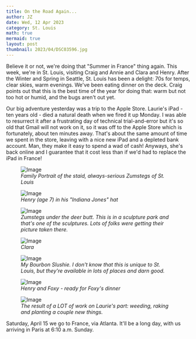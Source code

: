 ```yaml
---
title: On the Road Again...
author: JZ
date: Wed, 12 Apr 2023
category: St. Louis
math: true
mermaid: true
layout: post
thumbnail: 2023/04/DSC03596.jpg
---
```

Believe it or not, we're doing that "Summer in France" thing again. This week, we're in St. Louis, visiting Craig and Annie and Clara and Henry. After the Winter and Spring in Seattle, St. Louis has been a delight: 70s for temps, clear skies, warm evenings. We've been eating dinner on the deck. Craig points out that this is the best time of the year for doing that: warm but not too hot or humid, and the bugs aren't out yet. 

Our big adventure yesterday was a trip to the Apple Store. Laurie's iPad - ten years old - died a natural death when we fired it up Monday. I was able to resurrect it after a frustrating day of technical trial-and-error but it's so old that Gmail will not work on it, so it was off to the Apple Store which is fortunately, about ten minutes away. That's about the same amount of time we spent in the store, leaving with a nice new iPad and a depleted bank account. Man, they make it easy to spend a wad of cash! Anyways, she's back online and I guarantee that it cost less than if we'd had to replace the iPad in France!
<figure class = "landscape" >
	<img src="{{ "2023/04/DSC03596.jpg" | prepend: site.imageurl | prepend: site.baseurl  }}" alt="Image" />
	<figcaption><em>Family Portrait of the staid, always-serious Zumstegs of St. Louis</em></figcaption>
</figure>
<figure class = "landscape" >
	<img src="{{ "2023/04/DSC03592.jpg" | prepend: site.imageurl | prepend: site.baseurl  }}" alt="Image" />
	<figcaption><em>Henry (age 7) in his "Indiana Jones" hat</em></figcaption>
</figure>

<figure class = "landscape" >
	<img src="{{ "2023/04/DSC03599.jpg" | prepend: site.imageurl | prepend: site.baseurl  }}" alt="Image" />
	<figcaption><em>Zumstegs under the deer butt. This is in a sculpture park and that's one of the sculptures. Lots of folks were getting their picture taken there.</em></figcaption>
</figure>
<figure class = "landscape" >
	<img src="{{ "2023/04/DSC03601-2.jpg" | prepend: site.imageurl | prepend: site.baseurl  }}" alt="Image" />
	<figcaption><em>Clara</em></figcaption>
</figure><figure class = "portrait" >
	<img src="{{ "2023/04/DSC03602.jpg" | prepend: site.imageurl | prepend: site.baseurl  }}" alt="Image" />
	<figcaption><em>My Bourbon Slushie. I don't know that this is unique to St. Louis, but they're available in lots of places and darn good.</em></figcaption>
</figure><figure class = "portrait" >
	<img src="{{ "2023/04/DSC03617.jpg" | prepend: site.imageurl | prepend: site.baseurl  }}" alt="Image" />
	<figcaption><em>Henry and Foxy - ready for Foxy's dinner</em></figcaption>
</figure>

<figure class = "portrait" >
	<img src="{{ "2023/04/DSC03603.jpg" | prepend: site.imageurl | prepend: site.baseurl  }}" alt="Image" />
	<figcaption><em>The result of a LOT of work on Laurie's part: weeding, raking and planting a couple new things.</em></figcaption>
</figure>
	
Saturday, April 15 we go to France, via Atlanta. It'll be a long day, with us arriving in Paris at 6:10 a.m. Sunday. 